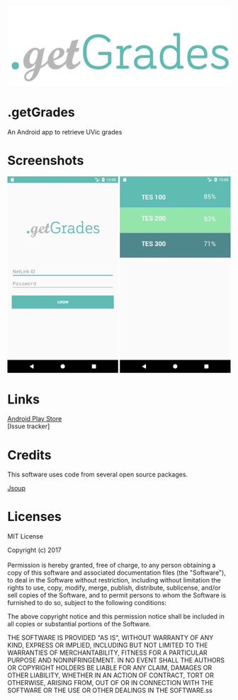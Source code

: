 ![Logo](https://github.com/htayeb/getGrades/blob/master/app/src/main/res/drawable-xhdpi/logo.png)
# .getGrades
An Android app to retrieve UVic grades<br />
# Screenshots
<img src="https://github.com/htayeb/getGrades/blob/master/Screenshot_1.png" width="250">
<img src="https://github.com/htayeb/getGrades/blob/master/Screenshot_2.png" width="250">

# Links

[Android Play Store](https://play.google.com/store/apps/details?id=mypage.getgrades&hl=en) <br>
[Issue tracker]<br>

# Credits

This software uses code from several open source packages.<br>

[Jsoup](https://github.com/jhy/jsoup) <br>

# Licenses

MIT License<br />

Copyright (c) 2017 <br /><br />
Permission is hereby granted, free of charge, to any person obtaining a copy
of this software and associated documentation files (the "Software"), to deal
in the Software without restriction, including without limitation the rights
to use, copy, modify, merge, publish, distribute, sublicense, and/or sell
copies of the Software, and to permit persons to whom the Software is
furnished to do so, subject to the following conditions:<br />

The above copyright notice and this permission notice shall be included in all
copies or substantial portions of the Software.<br />

THE SOFTWARE IS PROVIDED "AS IS", WITHOUT WARRANTY OF ANY KIND, EXPRESS OR
IMPLIED, INCLUDING BUT NOT LIMITED TO THE WARRANTIES OF MERCHANTABILITY,
FITNESS FOR A PARTICULAR PURPOSE AND NONINFRINGEMENT. IN NO EVENT SHALL THE
AUTHORS OR COPYRIGHT HOLDERS BE LIABLE FOR ANY CLAIM, DAMAGES OR OTHER
LIABILITY, WHETHER IN AN ACTION OF CONTRACT, TORT OR OTHERWISE, ARISING FROM,
OUT OF OR IN CONNECTION WITH THE SOFTWARE OR THE USE OR OTHER DEALINGS IN THE
SOFTWARE.ss
